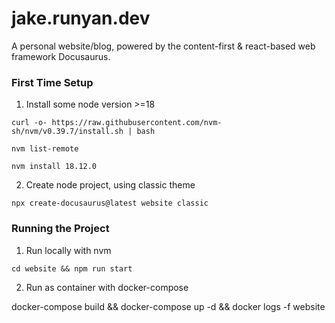 # jake.runyan.dev
A personal website/blog, powered by the content-first &amp; react-based web framework Docusaurus.

### First Time Setup

1. Install some node version >=18

`curl -o- https://raw.githubusercontent.com/nvm-sh/nvm/v0.39.7/install.sh | bash`

`nvm list-remote`

`nvm install 18.12.0`

2. Create node project, using classic theme

`npx create-docusaurus@latest website classic`

### Running the Project

1. Run locally with nvm

`cd website && npm run start`

2. Run as container with docker-compose

docker-compose build && docker-compose up -d && docker logs -f website
